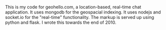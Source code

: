 This is my code for geohello.com, a location-based, real-time chat application. It uses mongodb for the geospacial indexing. It uses nodejs and socket.io for the "real-time" functionality. The markup is served up using python and flask. I wrote this towards the end of 2010.
